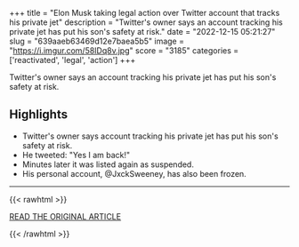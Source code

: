 +++
title = "Elon Musk taking legal action over Twitter account that tracks his private jet"
description = "Twitter's owner says an account tracking his private jet has put his son's safety at risk."
date = "2022-12-15 05:21:27"
slug = "639aaeb63469d12e7baea5b5"
image = "https://i.imgur.com/58IDq8v.jpg"
score = "3185"
categories = ['reactivated', 'legal', 'action']
+++

Twitter's owner says an account tracking his private jet has put his son's safety at risk.

## Highlights

- Twitter's owner says account tracking his private jet has put his son's safety at risk.
- He tweeted: "Yes I am back!"
- Minutes later it was listed again as suspended.
- His personal account, @JxckSweeney, has also been frozen.

---

{{< rawhtml >}}
  <p class="article-category">
    <a target="_blank" href="https://www.bbc.co.uk/news/world-us-canada-63978323">READ THE ORIGINAL ARTICLE</a>
  </p>
{{< /rawhtml >}}
